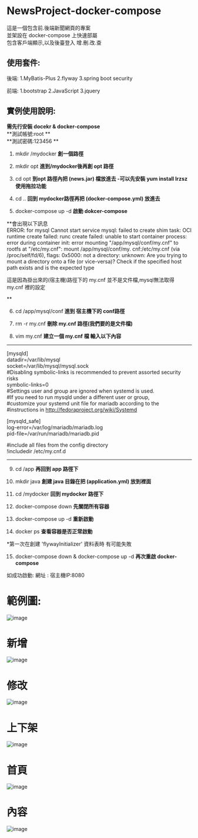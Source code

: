 # NewsProject-docker-compose


這是一個包含前.後端新聞網頁的專案<br />
並架設在 docker-compose 上快速部屬 <br />
包含客戶端顯示,以及後臺登入 增.刪.改.查<br />


## 使用套件:

後端:   1.MyBatis-Plus
        2.flyway
        3.spring boot security
        
        
前端:   1.bootstrap 2.JavaScript 3.jquery

## 實例使用說明:

**需先行安裝 docekr & docker-compose**<br />
**測試帳號:root **<br />
**測試密碼:123456 **<br />


1.  mkdir /mydocker    **創一個路徑**

2.  mkdir opt     **進到/mydocker後再創 opt 路徑**

3.  cd opt       **到opt 路徑內把 (news.jar) 檔放進去  -可以先安裝 yum install lrzsz 使用拖拉功能**

4. cd ..    **回到 mydocker路徑再把 (docker-compose.yml) 放進去**

5.  docker-compose up -d    **啟動 dokcer-compose**

**會出現以下訊息  
ERROR: for mysql  Cannot start service mysql: failed to create shim task: OCI runtime create 
failed: runc create failed: unable to start container process: error during container init: 
error mounting "/app/mysql/conf/my.cnf" to rootfs at "/etc/my.cnf": mount /app/mysql/conf/my.
cnf:/etc/my.cnf (via /proc/self/fd/6), flags: 0x5000: not a directory: unknown: Are you trying
to mount a directory onto a file (or vice-versa)? Check if the specified host path exists and 
is the expected type

這是因為掛出來的(宿主機)路徑下的 my.cnf 並不是文件檔,mysql無法取得 my.cnf 裡的設定

**

6. cd /app/mysql/conf    **進到 宿主機下的 conf路徑**

7. rm -r my.cnf    **刪除 my.cnf 路徑(我們要的是文件檔)**

8. vim my.cnf     **建立一個 my.cnf 檔 輸入以下內容**
--------------------------------------------------------
[mysqld]<br />
datadir=/var/lib/mysql<br />
socket=/var/lib/mysql/mysql.sock<br />
#Disabling symbolic-links is recommended to prevent assorted security risks<br />
symbolic-links=0<br />
#Settings user and group are ignored when systemd is used.<br />
#If you need to run mysqld under a different user or group,<br />
#customize your systemd unit file for mariadb according to the<br />
#instructions in http://fedoraproject.org/wiki/Systemd<br />

[mysqld_safe]<br />
log-error=/var/log/mariadb/mariadb.log<br />
pid-file=/var/run/mariadb/mariadb.pid<br />

#include all files from the config directory<br />
!includedir /etc/my.cnf.d<br />

------------------------------------------------------------------


9. cd /app     **再回到 app 路徑下**

10. mkdir java     **創建 java 目錄在把 (application.yml) 放到裡面**

11. cd /mydocker     **回到 mydocker 路徑下**

12. docker-compose down     **先關閉所有容器**

13. docker-compose up -d    **重新啟動**

14. docker ps  **查看容器是否正常啟動** 

*第一次在創建 'flywayInitializer' 資料表時 有可能失敗


15. docker-compose down  & docker-compose up -d   **再次重啟 docker-compose**

如成功啟動: 網址 : 宿主機IP:8080  

# 範例圖:

![image](https://github.com/lzz0826/NewsProject-docker-compose/blob/main/%E7%AF%84%E4%BE%8B%E5%9C%96/%E7%99%BB%E5%85%A5.jpg)
# 新增
![image](https://github.com/lzz0826/NewsProject-docker-compose/blob/main/%E7%AF%84%E4%BE%8B%E5%9C%96/%E6%96%B0%E5%A2%9E.jpg)
# 修改
![image](https://github.com/lzz0826/NewsProject-docker-compose/blob/main/%E7%AF%84%E4%BE%8B%E5%9C%96/%E4%BF%AE%E6%94%B9.png)
# 上下架
![image](https://github.com/lzz0826/NewsProject-docker-compose/blob/main/%E7%AF%84%E4%BE%8B%E5%9C%96/002.png)
# 首頁
![image](https://github.com/lzz0826/NewsProject-docker-compose/blob/main/%E7%AF%84%E4%BE%8B%E5%9C%96/001.jpg)
# 內容
![image](https://github.com/lzz0826/NewsProject-docker-compose/blob/main/%E7%AF%84%E4%BE%8B%E5%9C%96/003.png)









